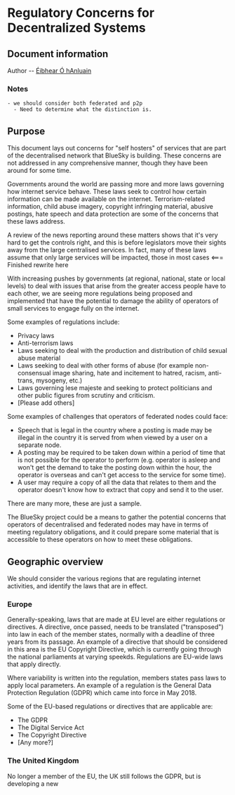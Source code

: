 # Regulatory Concerns for Decentralized Systems

## Document information

Author -- [Éibhear Ó hAnluain](https://matrix.to/#/@eibhear:matrix.gibiris.org)

### Notes
    - we should consider both federated and p2p
      - Need to determine what the distinction is.

## Purpose

This document lays out concerns for "self hosters" of services that
are part of the decentralised network that BlueSky is building. These
concerns are not addressed in any comprehensive manner, though they
have been around for some time.

Governments around the world are passing more and more laws governing
how internet service behave. These laws seek to control how certain
information can be made available on the internet. Terrorism-related
information, child abuse imagery, copyright infringing material,
abusive postings, hate speech and data protection are some of the
concerns that these laws address.

A review of the news reporting around these matters shows that it's
very hard to get the controls right, and this is before legislators
move their sights away from the large centralised services. In fact,
many of these laws assume that only large services will be impacted,
those in most cases <=== Finished rewrite here

With increasing pushes by governments (at regional, national, state or
local levels) to deal with issues that arise from the greater access
people have to each other, we are seeing more regulations being
proposed and implemented that have the potential to damage the ability
of operators of small services to engage fully on the internet.

Some examples of regulations include:
- Privacy laws
- Anti-terrorism laws
- Laws seeking to deal with the production and distribution of child
  sexual abuse material
- Laws seeking to deal with other forms of abuse (for example
  non-consensual image sharing, hate and incitement to hatred, racism,
  anti-trans, mysogeny, etc.)
- Laws governing lese majeste and seeking to protect politicians and
  other public figures from scrutiny and criticism.
- [Please add others]


Some examples of challenges that operators of federated nodes could
face:
- Speech that is legal in the country where a posting is made may be
  illegal in the country it is served from when viewed by a user on a
  separate node.
- A posting may be required to be taken down within a period of time
  that is not possible for the operator to perform (e.g. operator is
  asleep and won't get the demand to take the posting down within the
  hour, the operator is overseas and can't get access to the service
  for some time).
- A user may require a copy of all the data that relates to them and
  the operator doesn't know how to extract that copy and send it to
  the user.

There are many more, these are just a sample.

The BlueSky project could be a means to gather the potential concerns
that operators of decentralised and federated nodes may have in terms
of meeting regulatory obligations, and it could prepare some material
that is accessible to these operators on how to meet these
obligations.

## Geographic overview

We should consider the various regions that are regulating internet
activities, and identify the laws that are in effect.

### Europe

Generally-speaking, laws that are made at EU level are either
regulations or directives. A directive, once passed, needs to be
translated ("transposed") into law in each of the member states,
normally with a deadline of three years from its passage. An example
of a directive that should be considered in this area is the EU
Copyright Directive, which is currently going through the national
parliaments at varying speekds. Regulations are EU-wide laws that apply
directly.

Where variability is written into the regulation, members states pass
laws to apply local parameters. An example of a regulation is the
General Data Protection Regulation (GDPR) which came into force in May
2018.

Some of the EU-based regulations or directives that are applicable are:
- The GDPR 
- The Digital Service Act
- The Copyright Directive
- [Any more?]

### The United Kingdom

No longer a member of the EU, the UK still follows the GDPR, but is
developing a new
